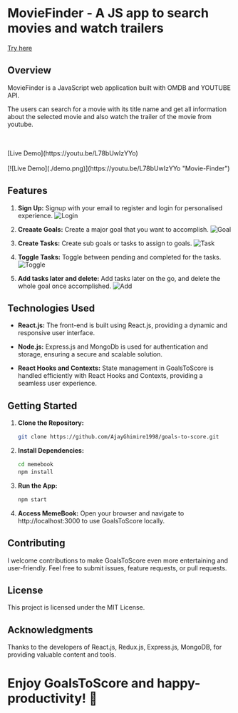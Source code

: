 
# MovieFinder - A JS app to search movies and watch trailers

[Try here](https://ajayghimire1998.github.io/Movie-Finder/)


## Overview

MovieFinder is a JavaScript web application built with OMDB and YOUTUBE API. 

The users can search for a movie with its title name and get all information about the selected movie and also watch the trailer of the movie from youtube.

<br>
<br>
[Live Demo](https://youtu.be/L78bUwIzYYo)
<br>
<br>
[![Live Demo](./demo.png)](https://youtu.be/L78bUwIzYYo "Movie-Finder")


## Features

1. **Sign Up:** Signup with your email to register and login for personalised experience.
![Login](./login.png)

2. **Creaate Goals:** Create a major goal that you want to accomplish.
![Goal](./goal.png)

3. **Create Tasks:** Create sub goals or tasks to assign to goals.
![Task](./task.png)

4. **Toggle Tasks:** Toggle between pending and completed for the tasks.
![Toggle](./toggle.png)

5. **Add tasks later and delete:** Add tasks later on the go, and delete the whole goal once accomplished.
![Add](./add.png)


## Technologies Used

- **React.js:** The front-end is built using React.js, providing a dynamic and responsive user interface.

- **Node.js:** Express.js and MongoDb is used for authentication and storage, ensuring a secure and scalable solution.

- **React Hooks and Contexts:** State management in GoalsToScore is handled efficiently with React Hooks and Contexts, providing a seamless user experience.



## Getting Started

1. **Clone the Repository:**
   ```bash
   git clone https://github.com/AjayGhimire1998/goals-to-score.git


2. **Install Dependencies:**
   ```bash
   cd memebook
   npm install
   

4. **Run the App:**
   ```bash
   npm start

   
5. **Access MemeBook:**
   Open your browser and navigate to http://localhost:3000 to use GoalsToScore locally.


## Contributing

I welcome contributions to make GoalsToScore even more entertaining and user-friendly. Feel free to submit issues, feature requests, or pull requests.

## License

This project is licensed under the MIT License.

## Acknowledgments

Thanks to the developers of React.js, Redux.js, Express.js, MongoDB, for providing valuable content and tools.


# Enjoy GoalsToScore and happy-productivity! 🎉


